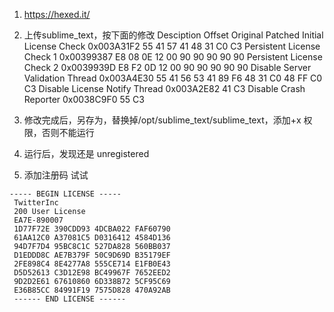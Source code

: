 1. https://hexed.it/

2. 上传sublime_text，按下面的修改
Desciption	Offset	Original	Patched
Initial License Check 	0x003A31F2 	55 41 57 41 	48 31 C0 C3
Persistent License Check 1 	0x00399387 	E8 08 0E 12 00 	90 90 90 90 90
Persistent License Check 2 	0x0039939D 	E8 F2 0D 12 00 	90 90 90 90 90
Disable Server Validation Thread 	0x003A4E30 	55 41 56 53 41 89 F6 	48 31 C0 48 FF C0 C3
Disable License Notify Thread 	0x003A2E82 	41 	C3
Disable Crash Reporter 	0x0038C9F0 	55 	C3

 

3. 修改完成后，另存为，替换掉/opt/sublime_text/sublime_text，添加+x 权限，否则不能运行

4. 运行后，发现还是 unregistered

5. 添加注册码 试试
```
----- BEGIN LICENSE -----
 TwitterInc
 200 User License
 EA7E-890007
 1D77F72E 390CDD93 4DCBA022 FAF60790
 61AA12C0 A37081C5 D0316412 4584D136
 94D7F7D4 95BC8C1C 527DA828 560BB037
 D1EDDD8C AE7B379F 50C9D69D B35179EF
 2FE898C4 8E4277A8 555CE714 E1FB0E43
 D5D52613 C3D12E98 BC49967F 7652EED2
 9D2D2E61 67610860 6D338B72 5CF95C69
 E36B85CC 84991F19 7575D828 470A92AB
 ------ END LICENSE ------
```

